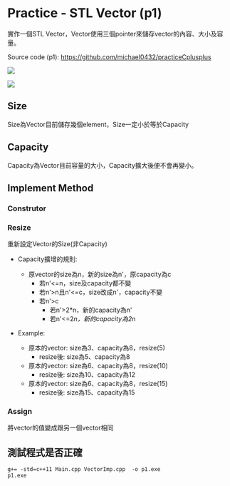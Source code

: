 # Practice - STL Vector (p1)

實作一個STL Vector，Vector使用三個pointer來儲存vector的內容、大小及容量。

Source code (p1): https://github.com/michael0432/practiceCplusplus

![](https://i.imgur.com/yrM3uxy.png)

![](https://i.imgur.com/XmeWnx1.png)

## Size
Size為Vector目前儲存幾個element，Size一定小於等於Capacity

## Capacity
Capacity為Vector目前容量的大小，Capacity擴大後便不會再變小。

## Implement Method

### Construtor

### Resize
重新設定Vector的Size(非Capacity)

* Capacity擴增的規則:
    * 原vector的size為n，新的size為n'，原capacity為c
        * 若n'<=n，size及capacity都不變
        * 若n'>n且n'<=c，size改成n'，capacity不變
        * 若n'>c
            * 若n'>2*n，新的capacity為n'
            * 若n'<=2*n，新的capacity為2*n

* Example:
    * 原本的vector: size為3、capacity為8，resize(5)
        * resize後: size為5、capacity為8
    * 原本的vector: size為6、capacity為8，resize(10)
        * resize後: size為10、capacity為12
    * 原本的vector: size為6、capacity為8，resize(15)
        * resize後: size為15、capacity為15

### Assign
將vector的值變成跟另一個vector相同

## 測試程式是否正確

```
g+= -std=c++11 Main.cpp VectorImp.cpp  -o p1.exe
p1.exe

```